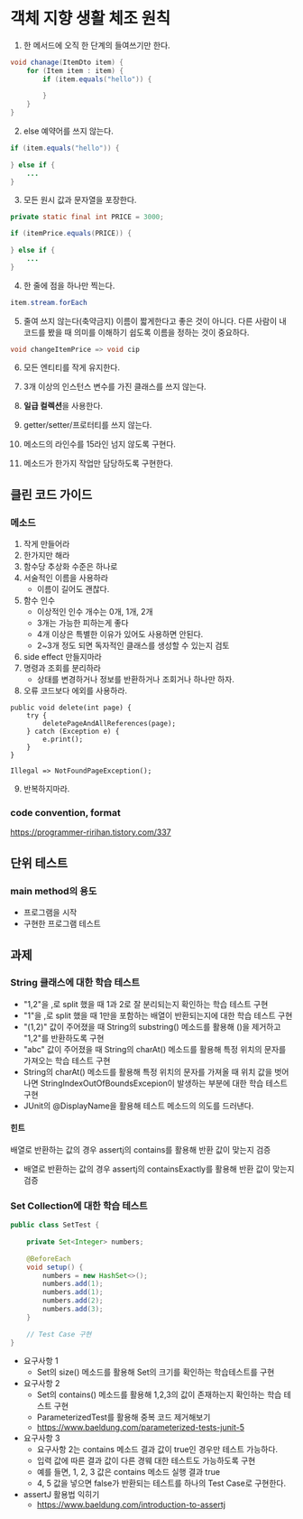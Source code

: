 # 객체 지향 생활 체조 원칙

1. 한 메서드에 오직 한 단계의 들여쓰기만 한다.

```java
void chanage(ItemDto item) {
    for (Item item : item) {
        if (item.equals("hello")) {
            
        }
    }
}
```

2. else 예약어를 쓰지 않는다.
```java
if (item.equals("hello")) {
            
} else if {
    ...
}
```

3. 모든 원시 값과 문자열을 포장한다.
```java
private static final int PRICE = 3000;

if (itemPrice.equals(PRICE)) {
            
} else if {
    ...
}
```

4. 한 줄에 점을 하나만 찍는다.
```java
item.stream.forEach    
```

5. 줄여 쓰지 않는다(축약금지)
이름이 짧게한다고 좋은 것이 아니다. 다른 사람이 내 코드를 봤을 때 의미를 이해하기 쉽도록 이름을 정하는 것이 중요하다.
```java
void changeItemPrice => void cip
```

6. 모든 엔티티를 작게 유지한다.
7. 3개 이상의 인스턴스 변수를 가진 클래스를 쓰지 않는다.
8. **일급 컬렉션**을 사용한다.
9. getter/setter/프로터티를 쓰지 않는다.

1. 메소드의 라인수를 15라인 넘지 않도록 구현다.
2. 메소드가 한가지 작업만 담당하도록 구현한다.

## 클린 코드 가이드

### 메소드
1. 작게 만들어라
2. 한가지만 해라
3. 함수당 추상화 수준은 하나로
4. 서술적인 이름을 사용하라
    - 이름이 길어도 괜찮다.
5. 함수 인수
    - 이상적인 인수 개수는 0개, 1개, 2개
    - 3개는 가능한 피하는게 좋다
    - 4개 이상은 특별한 이유가 있어도 사용하면 안된다.
    - 2~3개 정도 되면 독자적인 클래스를 생성할 수 있는지 검토
6. side effect 만들지마라
7. 명령과 조회를 분리하라
    - 상태를 변경하거나 정보를 반환하거나 조회거나 하나만 하자.
8. 오류 코드보다 에외를 사용하라.
```java=
public void delete(int page) {
    try {
        deletePageAndAllReferences(page);
    } catch (Exception e) {
        e.print();
    }
}

Illegal => NotFoundPageException();
```
9. 반복하지마라.

### code convention, format

https://programmer-ririhan.tistory.com/337

## 단위 테스트

### main method의 용도
* 프로그램을 시작
* 구현한 프로그램 테스트

## 과제
### String 클래스에 대한 학습 테스트
* "1,2"을 ,로 split 했을 때 1과 2로 잘 분리되는지 확인하는 학습 테스트 구현
* "1"을 ,로 split 했을 때 1만을 포함하는 배열이 반환되는지에 대한 학습 테스트 구현
* "(1,2)" 값이 주어졌을 때 String의 substring() 메소드를 활용해 ()을 제거하고 "1,2"를 반환하도록 구현
* "abc" 값이 주어졌을 때 String의 charAt() 메소드를 활용해 특정 위치의 문자를 가져오는 학습 테스트 구현
* String의 charAt() 메소드를 활용해 특정 위치의 문자를 가져올 때 위치 값을 벗어나면 StringIndexOutOfBoundsExcepion이 발생하는 부분에 대한 학습 테스트 구현
* JUnit의 @DisplayName을 활용해 테스트 메소드의 의도를 드러낸다.

#### 힌트
배열로 반환하는 값의 경우 assertj의 contains를 활용해 반환 값이 맞는지 검증
* 배열로 반환하는 값의 경우 assertj의 containsExactly를 활용해 반환 값이 맞는지 검증

### Set Collection에 대한 학습 테스트

```java
public class SetTest {
    
    private Set<Integer> numbers;
    
    @BeforeEach
    void setup() {
        numbers = new HashSet<>();
        numbers.add(1);
        numbers.add(1);
        numbers.add(2);
        numbers.add(3);
    }
    
    // Test Case 구현
}

```
* 요구사항 1
    * Set의 size() 메소드를 활용해 Set의 크기를 확인하는 학습테스트를 구현
* 요구사항 2
    * Set의 contains() 메소드를 활용해 1,2,3의 값이 존재하는지 확인하는 학습 테스트 구현
    * ParameterizedTest를 활용해 중복 코드 제거해보기
    * https://www.baeldung.com/parameterized-tests-junit-5
* 요구사항 3
    * 요구사항 2는 contains 메소드 결과 값이 true인 경우만 테스트 가능하다.
    * 입력 값에 따른 결과 값이 다른 경웨 대한 테스트도 가능하도록 구현
    * 예를 들면, 1, 2, 3 값은 contains 메소드 실행 결과 true
    * 4, 5 값을 넣으면 false가 반환되는 테스트를 하나의 Test Case로 구현한다.
* assertJ 활용법 익히기
    * https://www.baeldung.com/introduction-to-assertj
